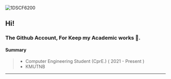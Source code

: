 <!-- ![image](https://user-images.githubusercontent.com/109336369/195406602-8f9807a8-6dba-404c-9db8-c3c04a7efca3.png)  -->
![1DSCF6200](https://user-images.githubusercontent.com/109336369/208568677-5595f5fe-e20b-4af7-9135-1f6f6e7b7c1d.jpg)

## Hi!

### The Github Account, For Keep my Academic works 🌱.

#### **Summary** 
> * Computer Engineering Student (CprE.) ( 2021 - Present )
> * KMUTNB

* * *

<!-- [![Top Langs](https://github-readme-stats.vercel.app/api/top-langs/?username=aingthawan)](https://github.com/anuraghazra/github-readme-stats) -->
